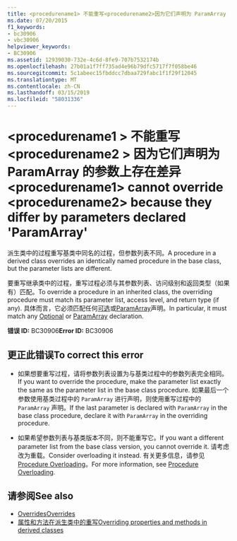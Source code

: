 ```yaml
---
title: <procedurename1> 不能重写<procedurename2>因为它们声明为 ParamArray 的参数上存在差异
ms.date: 07/20/2015
f1_keywords:
- bc30906
- vbc30906
helpviewer_keywords:
- BC30906
ms.assetid: 12939030-732e-4c6d-8fe9-707b7532174b
ms.openlocfilehash: 27b01a1f7ff735ad4e96b79dfc5717f7f058be46
ms.sourcegitcommit: 5c1abeec15fbddcc7dbaa729fabc1f1f29f12045
ms.translationtype: MT
ms.contentlocale: zh-CN
ms.lasthandoff: 03/15/2019
ms.locfileid: "58031336"
---
```

# <a name="procedurename1-cannot-override-procedurename2-because-they-differ-by-parameters-declared-paramarray"></a><span data-ttu-id="35aea-102">\<procedurename1 > 不能重写\<procedurename2 > 因为它们声明为 ParamArray 的参数上存在差异</span><span class="sxs-lookup"><span data-stu-id="35aea-102">\<procedurename1> cannot override \<procedurename2> because they differ by parameters declared 'ParamArray'</span></span>
<span data-ttu-id="35aea-103">派生类中的过程重写基类中同名的过程，但参数列表不同。</span><span class="sxs-lookup"><span data-stu-id="35aea-103">A procedure in a derived class overrides an identically named procedure in the base class, but the parameter lists are different.</span></span>  
  
 <span data-ttu-id="35aea-104">要重写继承类中的过程，重写过程必须与其参数列表、访问级别和返回类型（如果有）匹配。</span><span class="sxs-lookup"><span data-stu-id="35aea-104">To override a procedure in an inherited class, the overriding procedure must match its parameter list, access level, and return type (if any).</span></span> <span data-ttu-id="35aea-105">具体而言，它必须匹配任何[可选](../../visual-basic/language-reference/modifiers/optional.md)或[ParamArray](../../visual-basic/language-reference/modifiers/paramarray.md)声明。</span><span class="sxs-lookup"><span data-stu-id="35aea-105">In particular, it must match any [Optional](../../visual-basic/language-reference/modifiers/optional.md) or [ParamArray](../../visual-basic/language-reference/modifiers/paramarray.md) declaration.</span></span>  
  
 <span data-ttu-id="35aea-106">**错误 ID:** BC30906</span><span class="sxs-lookup"><span data-stu-id="35aea-106">**Error ID:** BC30906</span></span>  
  
## <a name="to-correct-this-error"></a><span data-ttu-id="35aea-107">更正此错误</span><span class="sxs-lookup"><span data-stu-id="35aea-107">To correct this error</span></span>  
  
-   <span data-ttu-id="35aea-108">如果想要重写过程，请将参数列表设置为与基类过程中的参数列表完全相同。</span><span class="sxs-lookup"><span data-stu-id="35aea-108">If you want to override the procedure, make the parameter list exactly the same as the parameter list in the base class procedure.</span></span> <span data-ttu-id="35aea-109">如果最后一个参数使用基类过程中的 `ParamArray` 进行声明，则使用重写过程中的 `ParamArray` 声明。</span><span class="sxs-lookup"><span data-stu-id="35aea-109">If the last parameter is declared with `ParamArray` in the base class procedure, declare it with `ParamArray` in the overriding procedure.</span></span>  
  
-   <span data-ttu-id="35aea-110">如果希望参数列表与基类版本不同，则不能重写它。</span><span class="sxs-lookup"><span data-stu-id="35aea-110">If you want a different parameter list from the base class version, you cannot override it.</span></span> <span data-ttu-id="35aea-111">请考虑改为重载。</span><span class="sxs-lookup"><span data-stu-id="35aea-111">Consider overloading it instead.</span></span> <span data-ttu-id="35aea-112">有关更多信息，请参见 [Procedure Overloading](../../visual-basic/programming-guide/language-features/procedures/procedure-overloading.md)。</span><span class="sxs-lookup"><span data-stu-id="35aea-112">For more information, see [Procedure Overloading](../../visual-basic/programming-guide/language-features/procedures/procedure-overloading.md).</span></span>  
  
## <a name="see-also"></a><span data-ttu-id="35aea-113">请参阅</span><span class="sxs-lookup"><span data-stu-id="35aea-113">See also</span></span>

- [<span data-ttu-id="35aea-114">Overrides</span><span class="sxs-lookup"><span data-stu-id="35aea-114">Overrides</span></span>](../../visual-basic/language-reference/modifiers/overrides.md)
- [<span data-ttu-id="35aea-115">属性和方法在派生类中的重写</span><span class="sxs-lookup"><span data-stu-id="35aea-115">Overriding properties and methods in derived classes</span></span>](~/docs/visual-basic/programming-guide/language-features/objects-and-classes/inheritance-basics.md#overriding-properties-and-methods-in-derived-classes)
